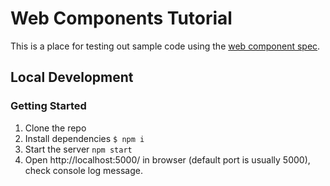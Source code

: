 # Web Components Tutorial
This is a place for testing out sample code using the [web component spec](https://developers.google.com/web/fundamentals/web-components/).

## Local Development
### Getting Started
1. Clone the repo
1. Install dependencies `$ npm i`
1. Start the server `npm start`
1. Open http://localhost:5000/ in browser (default port is usually 5000), check console log message. 
